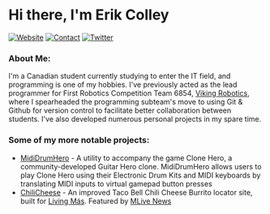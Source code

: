# Hi there, I'm Erik Colley
[![Website](https://img.shields.io/badge/Website-erikcolley.ca-blue?style=flat-square)](https://erikcolley.ca) [![Contact](https://img.shields.io/badge/Contact-erik%40erikcolley.ca-blue?style=flat-square)](mailto:erik@erikcolley.ca) [![Twitter](https://img.shields.io/badge/Twitter-%40erik__colley-blue?style=flat-square&logo=twitter)](https://twitter.com/erik_colley)
### About Me:
I'm a Canadian student currently studying to enter the IT field, and programming is one of my hobbies. I've previously acted as the lead programmer for First Robotics Competition Team 6854, [Viking Robotics](https://github.com/frc6854), where I spearheaded the programming subteam's move to using Git & Github for version control to facilitate better collaboration between students. I've also developed numerous personal projects in my spare time.
### Some of my more notable projects:
 - [MidiDrumHero](https://ejj28.github.io/mididrumhero) - A utility to accompany the game Clone Hero, a community-developed Guitar Hero clone. MidiDrumHero allows users to play Clone Hero using their Electronic Drum Kits and MIDI keyboards by translating MIDI inputs to virtual gamepad button presses
 - [ChiliCheese](http://chilicheese.livingmas.com) - An improved Taco Bell Chili Cheese Burrito locator site, built for [Living Más](https://livingmas.com). Featured by [MLive News](https://www.mlive.com/life/2021/06/hey-90s-kids-yes-you-can-still-get-taco-bells-chili-cheese-burrito.html)
